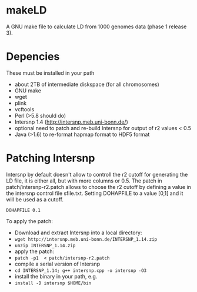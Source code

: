 makeLD
======
A GNU make file to calculate LD from 1000 genomes data (phase 1 release 3).

Depencies
==========
These must be installed in your path
  * about 2TB of intermediate diskspace (for all chromosomes)
  * GNU make
  * wget
  * plink
  * vcftools 
  * Perl (>5.8 should do)
  * Intersnp 1.4 (http://intersnp.meb.uni-bonn.de/)
  * optional need to patch and re-build Intersnp for output of r2 values < 0.5
  * Java (>1.6) to re-format hapmap format to HDF5 format

Patching Intersnp
==========

Intersnp by default doesn't allow to controll the r2 cutoff for generating the LD file, it is either all, but with more columns or 0.5. The patch in patch/intersnp-r2.patch allows to choose the r2 cutoff by defining a value in the intersnp control file sfile.txt. Setting DOHAPFILE to a value [0,1[ and it will be used as a cutoff.

`DOHAPFILE 0.1`

To apply the patch:
 * Download and extract Intersnp into a local directory:
 * `wget http://intersnp.meb.uni-bonn.de/INTERSNP_1.14.zip`
 * `unzip INTERSNP_1.14.zip`
 * apply the patch:
 * `patch -p1  < patch/intersnp-r2.patch`
 * compile a serial version of Intersnp
 * `cd INTERSNP_1.14; g++ intersnp.cpp -o intersnp -O3`
 * install the binary in your path, e.g.
 * `install -D intersnp $HOME/bin`
